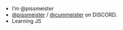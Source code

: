 - I’m @pissmeister
- [@pissmeister](https://discord.com/users/193035176849309697) / [@cummeister](https://discord.com/users/1039652043280879616) on DISCORD.
- Learning JS

<!---
pissmeister/pissmeister is a ✨ special ✨ repository because its `README.md` (this file) appears on your GitHub profile.
You can click the Preview link to take a look at your changes.
--->
